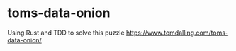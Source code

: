 # toms-data-onion
Using Rust and TDD to solve this puzzle https://www.tomdalling.com/toms-data-onion/

